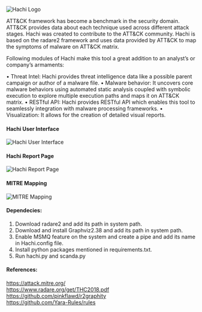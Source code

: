 ![Hachi Logo](https://github.com/Kart1keya/Hachi/blob/master/images/Hachi-Logo-Final-3.png)

ATT&CK framework has become a benchmark in the security domain. ATT&CK provides data about each technique used across different attack stages. Hachi was created to contribute to the ATT&CK community. Hachi is based on the radare2 framework and uses data provided by ATT&CK to map the symptoms of malware on ATT&CK matrix.

Following modules of Hachi make this tool a great addition to an analyst’s or company’s armaments:

• Threat Intel: Hachi provides threat intelligence data like a possible parent campaign or author of a malware file.
• Malware behavior: It uncovers core malware behaviors using automated static analysis coupled with symbolic execution to explore multiple execution paths and maps it on ATT&CK matrix.
• RESTful API: Hachi provides RESTful API which enables this tool to seamlessly integration with malware processing frameworks.
• Visualization: It allows for the creation of detailed visual reports.

#### Hachi User Interface
![Hachi User Interface](https://github.com/Kart1keya/Hachi/blob/master/images/User_Interface.png)

#### Hachi Report Page
![Hachi Report Page](https://github.com/Kart1keya/Hachi/blob/master/images/Report_Snap.png)

#### MITRE Mapping
![MITRE Mapping](https://github.com/Kart1keya/Hachi/blob/master/images/mitre_mapping.png)

#### Dependecies:
1. Download radare2 and add its path in system path.
2. Download and install Graphviz2.38 and add its path in system path.
3. Enable MSMQ feature on the system and create a pipe and add its name in Hachi.config file.
4. Install python packages mentioned in requirements.txt.
5. Run hachi.py and scanda.py

#### References: <br/>
https://attack.mitre.org/<br/>
https://www.radare.org/get/THC2018.pdf<br/>
https://github.com/pinkflawd/r2graphity<br/>
https://github.com/Yara-Rules/rules<br/>
